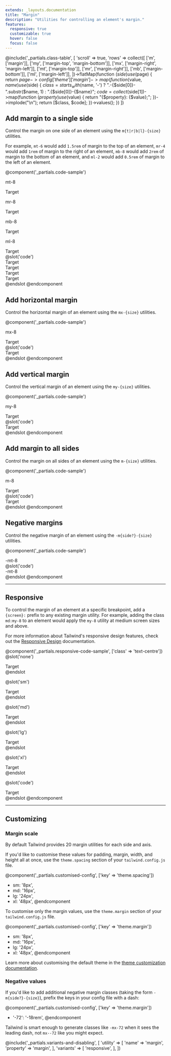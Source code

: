```yaml
---
extends: _layouts.documentation
title: "Margin"
description: "Utilities for controlling an element's margin."
features:
  responsive: true
  customizable: true
  hover: false
  focus: false
---
```


@include('_partials.class-table', [
  'scroll' => true,
  'rows' => collect([
    ['m', ['margin']],
    ['my', ['margin-top', 'margin-bottom']],
    ['mx', ['margin-right', 'margin-left']],
    ['mt', ['margin-top']],
    ['mr', ['margin-right']],
    ['mb', ['margin-bottom']],
    ['ml', ['margin-left']],
  ])->flatMap(function ($side) use ($page) {
    return $page->config['theme']['margin']->map(function ($value, $name) use ($side) {
      $class = starts_with($name, '-')
        ? ".-{$side[0]}-".substr($name, 1)
        : ".{$side[0]}-{$name}";
      $code = collect($side[1])->map(function ($property) use ($value) {
        return "{$property}: {$value};";
      })->implode("\n");
      return [$class, $code];
    })->values();
  })
])

## Add margin to a single side

Control the margin on one side of an element using the `m{t|r|b|l}-{size}` utilities.

For example, `mt-6` would add `1.5rem` of margin to the top of an element, `mr-4` would add `1rem` of margin to the right of an element, `mb-8` would add `2rem` of margin to the bottom of an element, and `ml-2` would add `0.5rem` of margin to the left of an element.

@component('_partials.code-sample')
<div class="flex justify-around items-start">
  <div>
    <p class="text-centre text-sm text-grey-600 mb-1">mt-8</p>
    <div class="flex bg-grey-400">
      <span class="mt-8 bg-yellow-200">Target</span>
    </div>
  </div>
  <div>
    <p class="text-centre text-sm text-grey-600 mb-1">mr-8</p>
    <div class="flex bg-grey-400">
      <span class="mr-8 bg-yellow-200">Target</span>
    </div>
  </div>
  <div>
    <p class="text-centre text-sm text-grey-600 mb-1">mb-8</p>
    <div class="flex bg-grey-400">
      <span class="mb-8 bg-yellow-200">Target</span>
    </div>
  </div>
  <div>
    <p class="text-centre text-sm text-grey-600 mb-1">ml-8</p>
    <div class="flex bg-grey-400">
      <span class="ml-8 bg-yellow-200">Target</span>
    </div>
  </div>
</div>
@slot('code')
<div class="bg-grey-400"><span class="mt-8 bg-yellow-200">Target</span></div>
<div class="bg-grey-400"><span class="mr-8 bg-yellow-200">Target</span></div>
<div class="bg-grey-400"><span class="mb-8 bg-yellow-200">Target</span></div>
<div class="bg-grey-400"><span class="ml-8 bg-yellow-200">Target</span></div>
@endslot
@endcomponent

## Add horizontal margin

Control the horizontal margin of an element using the `mx-{size}` utilities.

@component('_partials.code-sample')
<div class="flex justify-around items-centre">
  <div>
    <p class="text-centre text-sm text-grey-600 mb-1">mx-8</p>
    <div class="flex bg-grey-400">
      <span class="mx-8 bg-yellow-200">Target</span>
    </div>
  </div>
</div>
@slot('code')
<div class="bg-grey-400"><span class="mx-8 bg-yellow-200">Target</span></div>
@endslot
@endcomponent

## Add vertical margin

Control the vertical margin of an element using the `my-{size}` utilities.

@component('_partials.code-sample')
<div class="flex justify-around items-centre">
  <div>
    <p class="text-centre text-sm text-grey-600 mb-1">my-8</p>
    <div class="flex bg-grey-400">
      <span class="my-8 bg-yellow-200">Target</span>
    </div>
  </div>
</div>
@slot('code')
<div class="bg-grey-400"><span class="my-8 bg-yellow-200">Target</span></div>
@endslot
@endcomponent

## Add margin to all sides

Control the margin on all sides of an element using the `m-{size}` utilities.

@component('_partials.code-sample')
<div class="flex justify-around items-centre">
  <div>
    <p class="text-centre text-sm text-grey-600 mb-1">m-8</p>
    <div class="flex bg-grey-400">
      <span class="m-8 bg-yellow-200">Target</span>
    </div>
  </div>
</div>
@slot('code')
<div class="bg-grey-400"><span class="m-8 bg-yellow-200">Target</span></div>
@endslot
@endcomponent

## Negative margins

Control the negative margin of an element using the `-m{side?}-{size}` utilities.

@component('_partials.code-sample')
<div class="flex justify-around items-centre">
  <div>
    <div class="bg-grey-400 h-16 w-32"></div>
    <div class="bg-yellow-200 h-16 mx-auto -mt-8 w-24 flex items-centre justify-centre">
      -mt-8
    </div>
  </div>
</div>
@slot('code')
<div class="bg-grey-400 h-16 w-32"></div>
<div class="-mt-8 bg-yellow-200 mx-auto h-16 w-24 ...">
  -mt-8
</div>
@endslot
@endcomponent

---

## Responsive

To control the margin of an element at a specific breakpoint, add a `{screen}:` prefix to any existing margin utility. For example, adding the class `md:my-8` to an element would apply the `my-8` utility at medium screen sizes and above.

For more information about Tailwind's responsive design features, check out the [Responsive Design](/docs/responsive-design) documentation.

@component('_partials.responsive-code-sample', ['class' => 'text-centre'])
@slot('none')
<div class="inline-block bg-grey-400">
  <div class="mt-8 bg-yellow-200">Target</div>
</div>
@endslot

@slot('sm')
<div class="inline-block bg-grey-400">
  <div class="mt-8 mr-6 bg-yellow-200">Target</div>
</div>
@endslot

@slot('md')
<div class="inline-block bg-grey-400">
  <div class="mt-8 mr-6 mb-4 bg-yellow-200">Target</div>
</div>
@endslot

@slot('lg')
<div class="inline-block bg-grey-400">
  <div class="mt-8 mr-8 mb-4 ml-2 bg-yellow-200">Target</div>
</div>
@endslot

@slot('xl')
<div class="inline-block bg-grey-400">
  <div class="m-0 bg-yellow-200">Target</div>
</div>
@endslot

@slot('code')
<div class="bg-grey-400 ...">
  <span class="none:mt-8 sm:mr-6 md:mb-4 lg:ml-2 xl:m-0 bg-yellow-200">Target</span>
</div>
@endslot
@endcomponent

---

## Customizing

### Margin scale

By default Tailwind provides 20 margin utilities for each side and axis.

If you'd like to customise these values for padding, margin, width, and height all at once, use the `theme.spacing` section of your `tailwind.config.js` file.

@component('_partials.customised-config', ['key' => 'theme.spacing'])
+ sm: '8px',
+ md: '16px',
+ lg: '24px',
+ xl: '48px',
@endcomponent

To customise only the margin values, use the `theme.margin` section of your `tailwind.config.js` file.

@component('_partials.customised-config', ['key' => 'theme.margin'])
+ sm: '8px',
+ md: '16px',
+ lg: '24px',
+ xl: '48px',
@endcomponent

Learn more about customising the default theme in the [theme customization documentation](/docs/theme#customising-the-default-theme).

### Negative values

If you'd like to add additional negative margin classes (taking the form `-m{side?}-{size}`), prefix the keys in your config file with a dash:

@component('_partials.customised-config', ['key' => 'theme.margin'])
+ '-72': '-18rem',
@endcomponent

Tailwind is smart enough to generate classes like `-mx-72` when it sees the leading dash, not `mx--72` like you might expect.

@include('_partials.variants-and-disabling', [
    'utility' => [
        'name' => 'margin',
        'property' => 'margin',
    ],
    'variants' => [
        'responsive',
    ],
])
